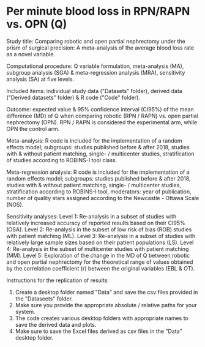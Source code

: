 # Per minute blood loss in RPN/RAPN vs. OPN (Q)

Study title: Comparing robotic and open partial nephrectomy under the prism of surgical precision: A meta-analysis of the average blood loss rate as a novel variable.

Computational procedure: Q variable formulation, meta-analysis (MA), subgroup analysis (SGA) & meta-regression analysis (MRA), sensitivity analysis (SA) at five levels.

Included items: individual study data ("Datasets" folder), derived data ("Derived datasets" folder) & R code ("Code" folder).

Outcome: expected value & 95% confidence interval (CI95%) of the mean difference (MD) of Q when comparing robotic (RPN / RAPN) vs. open partial nephrectomy (OPN). RPN / RAPN is considered the experimental arm, while OPN the control arm.

Meta-analysis: R code is included for the implementation of a random effects model; subgroups: studies published before & after 2018, studies with & without patient matching, single- / multicenter studies, stratification of studies according to ROBINS-I tool class.

Meta-regression analysis: R code is included for the implementation of a random effects model; subgroups: studies published before & after 2018, studies with & without patient matching, single- / multicenter studies, stratification according to ROBINS-I tool, moderators: year of publication, number of quality stars assigned according to the Newcastle - Ottawa Scale (NOS).

Sensitivity analyses: Level 1: Re-analysis in a subset of studies with relatively increased accuracy of reported results based on their CI95% (OSA). Level 2: Re-analysis in the subset of low risk of bias (ROB) studies with patient matching (ML). Level 3: Re-analysis in a subset of studies with relatively large sample sizes based on their patient populations (LS). Level 4: Re-analysis in the subset of multicenter studies with patient matching (MM). Level 5: Exploration of the change in the MD of Q between robotic and open partial nephrectomy for the theoretical range of values obtained by the correlation coefficient (r) between the original variables (EBL & OT).

Instructions for the replication of results: 
   1. Create a desktop folder named "Data" and save the csv files provided in the "Dataseets" folder.
   2. Make sure you provide the appropriate absolute / relative paths for your system.
   3. The code creates various desktop folders with appropriate names to save the derived data and plots.
   4. Make sure to save the Excel files derived as csv files in the "Data" desktop folder.
